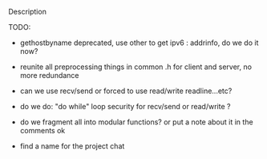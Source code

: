 Description


TODO:
- gethostbyname deprecated, use other to get ipv6 : addrinfo, do we do it now?
- reunite all preprocessing things in common .h for client and server, no more redundance
- can we use recv/send or forced to use read/write readline...etc?
- do we do: "do while" loop security for recv/send or read/write ?


- do we fragment all into modular functions? or put a note about it in the comments ok
- find a name for the project chat
